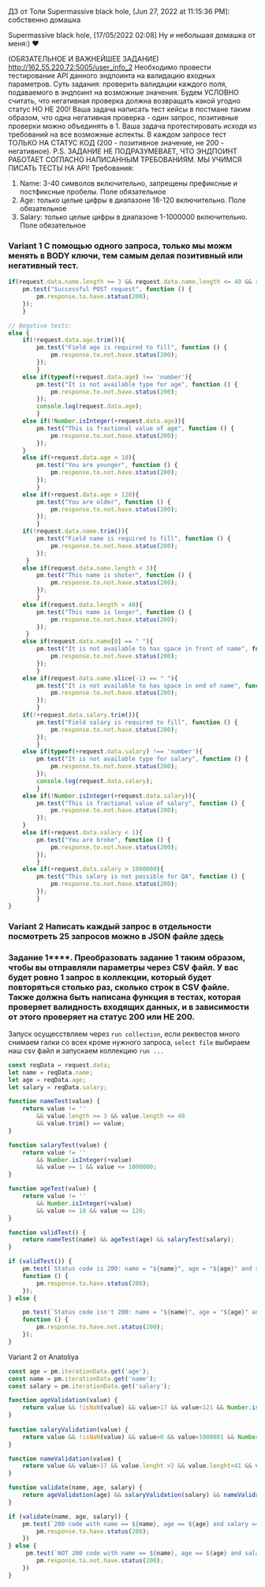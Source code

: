 ДЗ от Толи Supermassive black hole, [Jun 27, 2022 at 11:15:36 PM]: собственно домашка

Supermassive black hole, [17/05/2022 02:08] Ну и небольшая домашка от меня:) ❤️

(ОБЯЗАТЕЛЬНОЕ И ВАЖНЕЙШЕЕ ЗАДАНИЕ) http://162.55.220.72:5005/user_info_2 Необходимо провести тестирование API данного эндпоинта на валидацию входных параметров.
Суть задания: проверить валидации каждого поля, подаваемого в эндпоинт на возможные значения. 
Будем УСЛОВНО считать, что негативная проверка должна возвращать какой угодно статус НО НЕ 200!
Ваша задача написать тест кейсы в постмане таким образом, что одна негативная проверка - один запрос, позитивные проверки можно объединять в 1.
Ваша задача протестировать исходя из требований на все возможные аспекты.
В каждом запросе тест ТОЛЬКО НА СТАТУС КОД (200 - позитивное значение, не 200 - негативное). 
P.S. ЗАДАНИЕ НЕ ПОДРАЗУМЕВАЕТ, ЧТО ЭНДПОИНТ РАБОТАЕТ СОГЛАСНО НАПИСАННЫМ ТРЕБОВАНИЯМ. МЫ УЧИМСЯ ПИСАТЬ ТЕСТЫ НА API!
Требования:
1. Name: 3-40 символов включительно, запрещены префиксные и постфиксные пробелы. Поле обязательное
2. Age: только целые цифры в диапазоне 18-120 включительно. Поле обязательное
3. Salary: только целые цифры в диапазоне 1-1000000 включительно. Поле обязательное


### Variant 1 С помощью одного запроса, только мы можм менять в BODY ключи, тем самым делая позитивный или негативный тест. 

```js
if(request.data.name.length >= 3 && request.data.name.length <= 40 && request.data.name[0] !== " " && request.data.name.slice(-1) !== " " && request.data.name !== "" && typeof(+request.data.age == 'number') && +request.data.age >= 18 && +request.data.age <= 120 && Number.isInteger(+request.data.age) && +request.data.age !== "" && typeof(+request.data.salary) == 'number' && +request.data.salary >= 1 && +request.data.salary <= 1000000 && Number.isInteger(+request.data.salary) && +request.data.salary !== ""){
    pm.test("Successful POST request", function () {
        pm.response.to.have.status(200);
    });
    } 

// Negative tests: 
else {
    if(!request.data.age.trim()){ 
        pm.test("Field age is required to fill", function () {
            pm.response.to.not.have.status(200);
        });
        }   
    else if(typeof(+request.data.age) !== 'number'){ 
        pm.test("It is not available type for age", function () {
            pm.response.to.not.have.status(200);
        });
        console.log(request.data.age);
        }  
    else if(!Number.isInteger(+request.data.age)){ 
        pm.test("This is fractional value of age", function () {
            pm.response.to.not.have.status(200);
        });
    } 
    else if(+request.data.age < 18){ 
        pm.test("You are younger", function () {
            pm.response.to.not.have.status(200);
        });
        }  
    else if(+request.data.age > 120){ 
        pm.test("You are older", function () {
            pm.response.to.not.have.status(200);
        });
        } 
    if(!request.data.name.trim()){ 
        pm.test("Field name is required to fill", function () {
            pm.response.to.not.have.status(200);
        }); 
     } 
    else if(request.data.name.length < 3){ 
        pm.test("This name is shoter", function () {
            pm.response.to.not.have.status(200);
        });
        }      
    else if(request.data.length > 40){ 
        pm.test("This name is longer", function () {
            pm.response.to.not.have.status(200);
        }); 
     } 
    else if(request.data.name[0] == " "){ 
        pm.test("It is not available to has space in front of name", function () {
            pm.response.to.not.have.status(200);
        });
        }
    else if(request.data.name.slice(-1) == " "){ 
        pm.test("It is not available to has space in end of name", function () {
            pm.response.to.not.have.status(200);
        });
        }  
    if(!+request.data.salary.trim()){ 
        pm.test("Field salary is required to fill", function () {
            pm.response.to.not.have.status(200);
        });
        }      
    else if(typeof(+request.data.salary) !== 'number'){ 
        pm.test("It is not available type for salary", function () {
            pm.response.to.not.have.status(200);
        });
        console.log(request.data.salary);
        }  
    else if(!Number.isInteger(+request.data.salary)){ 
        pm.test("This is fractional value of salary", function () {
            pm.response.to.not.have.status(200);
        });
    } 
    else if(+request.data.salary < 1){ 
        pm.test("You are broke", function () {
            pm.response.to.not.have.status(200);
        });
        }  
    else if(+request.data.salary > 1000000){ 
        pm.test("This salary is not possible for QA", function () {
            pm.response.to.not.have.status(200);
        });
        }       
}
```
### Variant 2 Написать каждый запрос в отдельности посмотреть 25 запросов можно в JSON файле [здесь](https://github.com/AndreiBra/Postman/blob/main/HW_2/HW_2%20_Anatoliy_1_var_2.postman_collection.json)

### Задание 1****. Преобразовать задание 1 таким образом, чтобы вы отправляли параметры через CSV файл. У вас будет ровно 1 запрос в коллекции, который будет повторяться столько раз, сколько строк в CSV файле. Также должна быть написана функция в тестах, которая проверяет валидность входящих данных, и в зависимости от этого проверяет на статус 200 или НЕ 200.

Запуск осущесствляем через `run collection`, если реквестов много снимаем галки со всех кроме нужного запроса, `select file` выбираем наш csv файл и запускаем коллекцию `run ...`

```js
const reqData = request.data;
let name = reqData.name;
let age = reqData.age;
let salary = reqData.salary;

function nameTest(value) {
    return value != ''
        && value.length >= 3 && value.length <= 40
        && value.trim() == value;
}

function salaryTest(value) {
    return value != ''
        && Number.isInteger(+value)
        && value >= 1 && value <= 1000000;
}

function ageTest(value) {
    return value != ''
        && Number.isInteger(+value)
        && value >= 18 && value <= 120;
}

function validTest() {
    return nameTest(name) && ageTest(age) && salaryTest(salary);
}

if (validTest()) {
    pm.test(`Status code is 200: name = "${name}", age = "${age}" and salary = "${salary}"`, 
    function () {
        pm.response.to.have.status(200);
    });
} else {

    pm.test(`Status code isn't 200: name = "${name}", age = "${age}" and salary = "${salary}"`, 
    function () {
        pm.response.to.have.not.status(200);
    });
}
```
Variant 2 от Anatoliya

```js
const age = pm.iterationData.get('age');
const name = pm.iterationData.get('name');
const salary = pm.iterationData.get('salary');

function ageValidation(value) {
    return value && !isNaN(value) && value>17 && value<121 && Number.isInteger(+value)
}
    
function salaryValidation(value) {
    return value && !isNaN(value) && value>0 && value<1000001 && Number.isInteger(+value)
}    

function nameValidation(value) {
    return value && value>17 && value.lenght >2 && value.lenght<41 && value.trim() ===value
}

function validate(name, age, salary) {
    return ageValidation(age) && salaryValidation(salary) && nameValidation(name)
}

if (validate(name, age, salary)) {
    pm.test(`200 code with name == ${name}, age == ${age} and salary == ${salary} `, () => {
        pm.response.to.have.status(200);
    })
} else {
     pm.test(`NOT 200 code with name == ${name}, age == ${age} and salary == ${salary}`, () => {
        pm.response.to.not.have.status(200);
    })
}    
```
